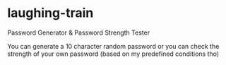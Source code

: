 # laughing-train

Password Generator & Password Strength Tester

You can generate a 10 character random password or you can check the strength of your own password (based on my predefined conditions tho) 
